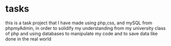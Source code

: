 # tasks

this is a task project that I have made using php,css, and mySQL from phpmyAdmin, in order to solidify my understanding from my university class of php and using databases to manipulate my code and to save data like done in the real world

